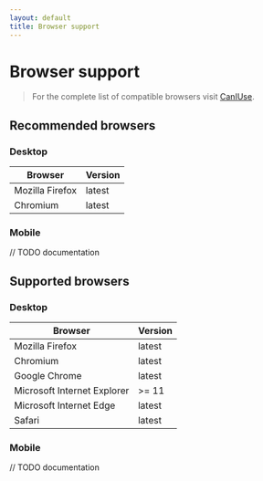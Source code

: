 ```yaml
---
layout: default
title: Browser support
---
```


# Browser support

> For the complete list of compatible browsers visit [CanIUse](http://caniuse.com/#feat=mutationobserver).

## Recommended browsers

### Desktop

| Browser                  | Version |
| ------------------------ | ------- |
| Mozilla Firefox          | latest  | [download](https://www.mozilla.org/)
| Chromium                 | latest  | [download](https://download-chromium.appspot.com)

### Mobile

// TODO documentation


## Supported browsers

### Desktop

| Browser                      | Version 
| ---------------------------- | ------- 
| Mozilla Firefox              | latest  
| Chromium                     | latest
| Google Chrome                | latest
| Microsoft Internet Explorer  | \>= 11  
| Microsoft Internet Edge      | latest
| Safari                       | latest

### Mobile

// TODO documentation
